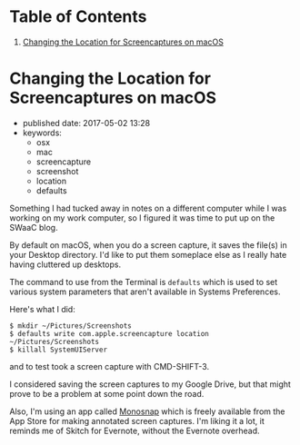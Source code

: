 
# Table of Contents

1.  [Changing the Location for Screencaptures on macOS](#changing-the-location-for-screencaptures-on-macos)


<a id="changing-the-location-for-screencaptures-on-macos"></a>

# Changing the Location for Screencaptures on macOS

-   published date: 2017-05-02 13:28
-   keywords:
    -   osx
    -   mac
    -   screencapture
    -   screenshot
    -   location
    -   defaults

Something I had tucked away in notes on a different computer while I was working on my work computer, so I figured it was time to put up on the SWaaC blog.

By default on macOS, when you do a screen capture, it saves the file(s) in your Desktop directory. I'd like to put them someplace else as I really hate having cluttered up desktops.

The command to use from the Terminal is `defaults` which is used to set various system parameters that aren't available in Systems Preferences.

Here's what I did:

    $ mkdir ~/Pictures/Screenshots
    $ defaults write com.apple.screencapture location ~/Pictures/Screenshots
    $ killall SystemUIServer

and to test took a screen capture with CMD-SHIFT-3.

I considered saving the screen captures to my Google Drive, but that might prove to be a problem at some point down the road.

Also, I'm using an app called [Monosnap](https://monosnap.com/welcome) which is freely available from the App Store for making annotated screen captures. I'm liking it a lot, it reminds me of Skitch for Evernote, without the Evernote overhead.

